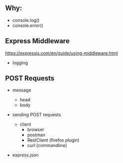 ## Why:
- console.log()
- console.error()

## Express Middleware

https://expressjs.com/en/guide/using-middleware.html

- logging

## POST Requests
- message
	- head
	- body
- sending POST requests
	- client
		- browser
		- postman
		- RestClient (firefox plugin)
		- curl (commandline)

- express.json
